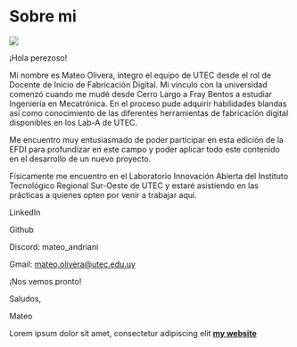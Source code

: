 # Sobre mi
![](C:\Users\usuario_2\Desktop\EFDIA\mateo_olivera\docs\images\perezoso.jpg)


¡Hola perezoso! 



Mi nombre es Mateo Olivera, integro el equipo de UTEC desde el rol de Docente de Inicio de Fabricación Digital. Mi vínculo con la universidad comenzó cuando me mudé desde Cerro Largo a Fray Bentos a estudiar Ingeniería en Mecatrónica. En el proceso pude adquirir habilidades blandas así como conocimiento de las diferentes herramientas de fabricación digital disponibles en los Lab-A de UTEC.



Me encuentro muy entusiasmado de poder participar en esta edición de la EFDI para profundizar en este campo y poder aplicar todo este contenido en el desarrollo de un nuevo proyecto.



Físicamente me encuentro en el Laboratorio Innovación Abierta del Instituto Tecnológico Regional Sur-Oeste de UTEC y estaré asistiendo en las prácticas a quienes opten por venir a trabajar aquí.



LinkedIn

Github

Discord: mateo_andriani

Gmail: mateo.olivera@utec.edu.uy



¡Nos vemos pronto!



Saludos, 



Mateo

Lorem ipsum dolor sit amet, consectetur adipiscing elit **[my website](https://community.emergentfutures.io/courses/5566525/content)**


[def]: wwwteo/mateo_olivera/docs/images/fotomia.jpg